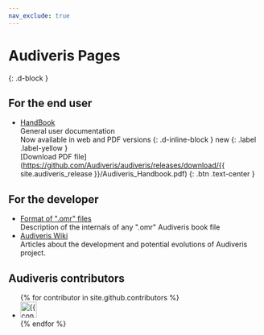 ```yaml
---
nav_exclude: true
---
```

# Audiveris Pages
{: .d-block }

## For the end user

- [HandBook](_pages/handbook)  
General user documentation  
Now available in web and PDF versions
{: .d-inline-block }
new
{: .label .label-yellow }  
[Download PDF file](https://github.com/Audiveris/audiveris/releases/download/{{ site.audiveris_release }}/Audiveris_Handbook.pdf)
{: .btn .text-center }

## For the developer
- [Format of ".omr" files](_pages/outputs/omr)  
Description of the internals of any ".omr" Audiveris book file
- [Audiveris Wiki](https://github.com/Audiveris/audiveris/wiki)  
Articles about the development and potential evolutions of Audiveris project.

## Audiveris contributors
<ul class="list-style-none">
{% for contributor in site.github.contributors %}
  <li class="d-inline-block mr-1">
     <a href="{{ contributor.html_url }}"><img src="{{ contributor.avatar_url }}" width="32" height="32" alt="{{ contributor.login }}"></a>
  </li>
{% endfor %}
</ul>

